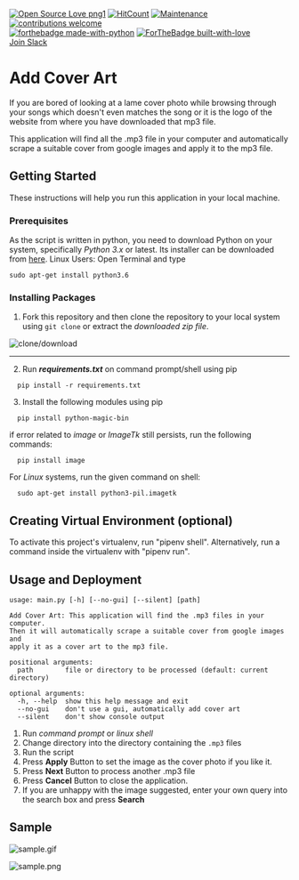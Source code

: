[![Open Source Love png1](https://badges.frapsoft.com/os/v1/open-source.png?v=103)](https://github.com/ellerbrock/open-source-badges/)
[![HitCount](http://hits.dwyl.io/piyush27ranjan/Add-cover-art.svg)](http://hits.dwyl.io/piyush27ranjan/Add-cover-art)
[![Maintenance](https://img.shields.io/badge/Maintained%3F-yes-green.svg)](https://GitHub.com/piyush27ranjan/Add-cover-art/graphs/commit-activity)
[![contributions welcome](https://img.shields.io/badge/contributions-welcome-brightgreen.svg?style=flat)](https://github.com/piyush27ranjan/Add-cover-art/issues)
<br>
[![forthebadge made-with-python](http://ForTheBadge.com/images/badges/made-with-python.svg)](https://www.python.org/)
[![ForTheBadge built-with-love](http://ForTheBadge.com/images/badges/built-with-love.svg)](https://www.python.org/)
<br>
[Join Slack](https://join.slack.com/t/addcoverart/shared_invite/enQtNDgyMDQxNDA1NzgwLWVhYzM0MDhiODY5ZTc1MzFmODIyZmVjYjQ4MmFiOTdmYTU3ODFiZDEwMjAyYjFlY2E1Mjc3NjQ1OGZhYTliZTU)
# Add Cover Art

If you are bored of looking at a lame cover photo while browsing through your songs which doesn't even matches the song or it is the logo of the website from where you have downloaded that mp3 file.

This application will find all the .mp3 file in your computer and automatically scrape a suitable cover from google images and apply it to the mp3 file.  

## Getting Started

These instructions will help you run this application in your local machine.

### Prerequisites

As the script is written in python, you need to download Python on your system, specifically *Python 3.x* or latest. Its installer can be downloaded from [here](https://www.python.org/downloads/).
Linux Users:
  Open Terminal and type 
  ```
  sudo apt-get install python3.6
  ```

### Installing Packages


1. Fork this repository and then clone the repository to your local system using `git clone` or extract the *downloaded zip file*.

![clone/download](snap.png)

<hr>

2. Run ***requirements.txt*** on command prompt/shell using pip

```
  pip install -r requirements.txt
```
3. Install the following modules using pip

```
  pip install python-magic-bin
```

if error related to *image* or *ImageTk* still persists, run the following commands:

```
  pip install image
````

For *Linux* systems, run the given command on shell:
```
  sudo apt-get install python3-pil.imagetk
```
## Creating Virtual Environment (optional)
To activate this project's virtualenv, run "pipenv shell".
Alternatively, run a command inside the virtualenv with "pipenv run".

## Usage and Deployment
```
usage: main.py [-h] [--no-gui] [--silent] [path]

Add Cover Art: This application will find the .mp3 files in your computer.
Then it will automatically scrape a suitable cover from google images and
apply it as a cover art to the mp3 file.

positional arguments:
  path        file or directory to be processed (default: current directory)

optional arguments:
  -h, --help  show this help message and exit
  --no-gui    don't use a gui, automatically add cover art
  --silent    don't show console output
```
1. Run *command prompt* or *linux shell*
2. Change directory into the directory containing the `.mp3` files
3. Run the script
4. Press **Apply** Button to set the image as the cover photo if you like it.
5. Press **Next** Button to process another .mp3 file
6. Press **Cancel** Button to close the application.
7. If you are unhappy with the image suggested, enter your own query into the search box and press **Search**

## Sample
![sample.gif](sample.gif)

![sample.png](sample.png)
